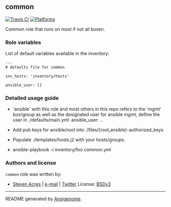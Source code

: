 ## common

[![Travis CI](http://img.shields.io/travis/sacres/ansible/roles/common.svg?style=flat)](http://travis-ci.org/sacres/ansible/roles/common)  [![Platforms](http://img.shields.io/badge/platforms-el-lightgrey.svg?style=flat)](#)

Common role that runs on most if not all boxen.



### Role variables

List of default variables available in the inventory:

    ---
    # defaults file for common

    inv_hosts: 'inventory/hosts'

    ansible_user: []

### Detailed usage guide

- 'ansible' with this role and most others in this repo refers to the 'mgmt' box/group as well as the designated user for ansible mgmt, define the user in ./defaults/main.yml: ansible_user: ..

- Add pub keys for ansible/root into ./files/{root,ansible}-authorized_keys

- Populate ./templates/hosts.j2 with your hosts/groups.

- ansible-playbook -i inventory/foo common.yml



### Authors and license

`common` role was written by:
- [Steven Acres](https://github.com/sacres/ansible) | [e-mail](mailto:steven@swatteksystems.com) | [Twitter](https://twitter.com/swamobil)
License: [BSDv3](https://tldrlegal.com/license/bsd-3-clause-license-(revised))

***

README generated by [Ansigenome](https://github.com/nickjj/ansigenome/).
